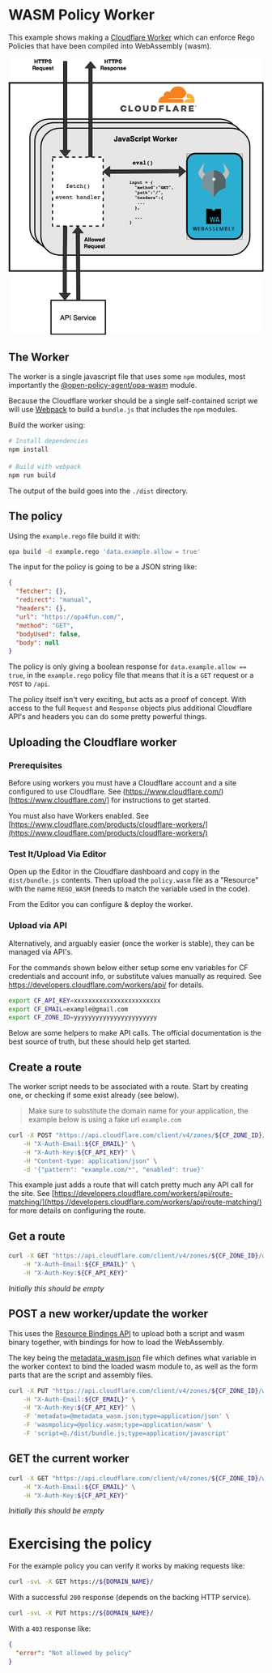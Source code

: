# WASM Policy Worker
This example shows making a [Cloudflare Worker](https://www.cloudflare.com/products/cloudflare-workers/)
which can enforce Rego Policies that have been compiled into WebAssembly (wasm).

![High Level Diagram](./docs/CF-worker.png)

## The Worker

The worker is a single javascript file that uses some `npm` modules, most importantly
the [@open-policy-agent/opa-wasm](https://github.com/open-policy-agent/npm-opa-wasm)
module.

Because the Cloudflare worker should be a single self-contained script we will use
[Webpack](https://webpack.js.org/) to build a `bundle.js` that includes the `npm` modules.

Build the worker using:

```bash
# Install dependencies
npm install

# Build with webpack
npm run build
```

The output of the build goes into the `./dist` directory.

## The policy
Using the `example.rego` file build it with:

```bash
opa build -d example.rego 'data.example.allow = true'
```

The input for the policy is going to be a JSON string like:

```json
{
  "fetcher": {},
  "redirect": "manual",
  "headers": {},
  "url": "https://opa4fun.com/",
  "method": "GET",
  "bodyUsed": false,
  "body": null
}
```

The policy is only giving a boolean response for `data.example.allow == true`, in the
`example.rego` policy file that means that it is a `GET` request or a `POST` to `/api`.

The policy itself isn't very exciting, but acts as a proof of concept. With access to
the full `Request` and `Response` objects plus additional Cloudflare API's and headers
you can do some pretty powerful things.


## Uploading the Cloudflare worker

### Prerequisites

Before using workers you must have a Cloudflare account and a site configured to use
Cloudflare. See (https://www.cloudflare.com/)[https://www.cloudflare.com/] for instructions
to get started.

You must also have Workers enabled. See
[https://www.cloudflare.com/products/cloudflare-workers/](https://www.cloudflare.com/products/cloudflare-workers/)

### Test It/Upload Via Editor
Open up the Editor in the Cloudflare dashboard and copy in the `dist/bundle.js` contents.
Then upload the `policy.wasm` file as a "Resource" with the name `REGO_WASM` (needs to match
the variable used in the code).

From the Editor you can configure & deploy the worker.

### Upload via API

Alternatively, and arguably easier (once the worker is stable), they can
be managed via API's.

For the commands shown below either setup some env variables for CF
credentials and account info, or substitute values manually as required. See
https://developers.cloudflare.com/workers/api/ for details. 

```bash
export CF_API_KEY=xxxxxxxxxxxxxxxxxxxxxxxx
export CF_EMAIL=example@gmail.com
export CF_ZONE_ID=yyyyyyyyyyyyyyyyyyyyyyy
```

Below are some helpers to make API calls. The official documentation is the
best source of truth, but these should help get started.

## Create a route

The worker script needs to be associated with a route. Start by creating one,
or checking if some exist already (see below).

> Make sure to substitute the domain name for your application, the example
  below is using a fake url `example.com`

```bash
curl -X POST "https://api.cloudflare.com/client/v4/zones/${CF_ZONE_ID}/workers/filters" \
    -H "X-Auth-Email:${CF_EMAIL}" \
    -H "X-Auth-Key:${CF_API_KEY}" \
    -H "Content-type: application/json" \
    -d '{"pattern": "example.com/*", "enabled": true}'
```

This example just adds a route that will catch pretty much any API call for the site. See
[https://developers.cloudflare.com/workers/api/route-matching/](https://developers.cloudflare.com/workers/api/route-matching/) for more details on configuring the route.

## Get a route

```bash
curl -X GET "https://api.cloudflare.com/client/v4/zones/${CF_ZONE_ID}/workers/filters" \
    -H "X-Auth-Email:${CF_EMAIL}" \
    -H "X-Auth-Key:${CF_API_KEY}"
```
_Initially this should be empty_


## POST a new worker/update the worker

This uses the [Resource Bindings API](https://developers.cloudflare.com/workers/api/resource-bindings/) to upload both a script and wasm binary together, with bindings
for how to load the WebAssembly.

The key being the [metadata_wasm.json](./metadata_wasm.json) file which defines what
variable in the worker context to bind the loaded wasm module to, as well as the
form parts that are the script and assembly files.

```bash
curl -X PUT "https://api.cloudflare.com/client/v4/zones/${CF_ZONE_ID}/workers/script" \
    -H "X-Auth-Email:${CF_EMAIL}" \
    -H "X-Auth-Key:${CF_API_KEY}" \
    -F 'metadata=@metadata_wasm.json;type=application/json' \
    -F 'wasmpolicy=@policy.wasm;type=application/wasm' \
    -F 'script=@./dist/bundle.js;type=application/javascript'
```

## GET the current worker

```bash
curl -X GET "https://api.cloudflare.com/client/v4/zones/${CF_ZONE_ID}/workers/script" \
    -H "X-Auth-Email:${CF_EMAIL}" \
    -H "X-Auth-Key:${CF_API_KEY}"
```

_Initially this should be empty_


# Exercising the policy

For the example policy you can verify it works by making requests like:

```bash
curl -svL -X GET https://${DOMAIN_NAME}/
```
With a successful `200` response (depends on the backing HTTP service).


```bash
curl -svL -X PUT https://${DOMAIN_NAME}/
```

With a `403` response like:

```json
{
  "error": "Not allowed by policy"
}
```